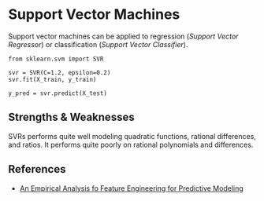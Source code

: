 # Support Vector Machines

Support vector machines can be applied to regression (_Support Vector Regressor_) or classification (_Support Vector Classifier_).

```{python}
from sklearn.svm import SVR

svr = SVR(C=1.2, epsilon=0.2)
svr.fit(X_train, y_train)

y_pred = svr.predict(X_test)
```

## Strengths & Weaknesses

SVRs performs quite well modeling quadratic functions, rational differences, and ratios. It performs quite poorly on rational polynomials and differences.

## References

- [An Empirical Analysis fo Feature Engineering for Predictive Modeling](https://arxiv.org/pdf/1701.07852.pdf)